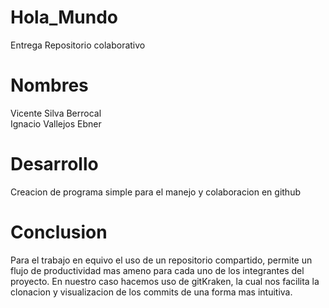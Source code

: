 # Hola_Mundo
Entrega Repositorio colaborativo

<body>
<h1>Nombres</h1>
Vicente Silva Berrocal<br>
Ignacio Vallejos Ebner

<h1>Desarrollo</h1>
Creacion de programa simple para el manejo y colaboracion en github

<h1>Conclusion</h1>
Para el trabajo en equivo el uso de un repositorio compartido, permite un flujo de productividad mas ameno para cada uno de los integrantes del proyecto.
En nuestro caso hacemos uso de gitKraken, la cual nos facilita la clonacion y visualizacion de los commits de una forma mas intuitiva. 

</body>
